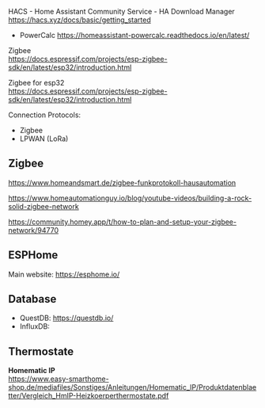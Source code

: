 HACS - Home Assistant Community Service - HA Download Manager  
https://hacs.xyz/docs/basic/getting_started  
  - PowerCalc https://homeassistant-powercalc.readthedocs.io/en/latest/  

Zigbee  
https://docs.espressif.com/projects/esp-zigbee-sdk/en/latest/esp32/introduction.html  

Zigbee for esp32  
https://docs.espressif.com/projects/esp-zigbee-sdk/en/latest/esp32/introduction.html  



Connection Protocols:
- Zigbee 
- LPWAN (LoRa)

## Zigbee 

https://www.homeandsmart.de/zigbee-funkprotokoll-hausautomation  

https://www.homeautomationguy.io/blog/youtube-videos/building-a-rock-solid-zigbee-network

https://community.homey.app/t/how-to-plan-and-setup-your-zigbee-network/94770

## ESPHome

Main website: https://esphome.io/  


## Database
 - QuestDB: https://questdb.io/
 - InfluxDB: 

## Thermostate

**Homematic IP**  
https://www.easy-smarthome-shop.de/mediafiles/Sonstiges/Anleitungen/Homematic_IP/Produktdatenblaetter/Vergleich_HmIP-Heizkoerperthermostate.pdf